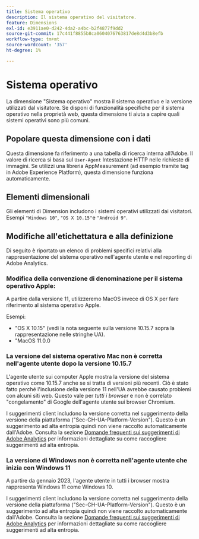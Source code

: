 ```yaml
---
title: Sistema operativo
description: Il sistema operativo del visitatore.
feature: Dimensions
exl-id: e3911ae0-d242-4da2-a4bc-b2f4877f9dd2
source-git-commit: 17c441f8855b8ca0604076763817de8d4d3b8efb
workflow-type: tm+mt
source-wordcount: '357'
ht-degree: 1%

---
```


# Sistema operativo

La dimensione &quot;Sistema operativo&quot; mostra il sistema operativo e la versione utilizzati dal visitatore. Se disponi di funzionalità specifiche per il sistema operativo nella proprietà web, questa dimensione ti aiuta a capire quali sistemi operativi sono più comuni.

## Popolare questa dimensione con i dati

Questa dimensione fa riferimento a una tabella di ricerca interna all’Adobe. Il valore di ricerca si basa sul `User-Agent` Intestazione HTTP nelle richieste di immagini. Se utilizzi una libreria AppMeasurement (ad esempio tramite tag in Adobe Experience Platform), questa dimensione funziona automaticamente.

## Elementi dimensionali

Gli elementi di Dimension includono i sistemi operativi utilizzati dai visitatori. Esempi `"Windows 10"`, `"OS X 10.15"`e `"Android 9"`.

## Modifiche all&#39;etichettatura e alla definizione

Di seguito è riportato un elenco di problemi specifici relativi alla rappresentazione del sistema operativo nell&#39;agente utente e nel reporting di Adobe Analytics.

### Modifica della convenzione di denominazione per il sistema operativo Apple:

A partire dalla versione 11, utilizzeremo MacOS invece di OS X per fare riferimento al sistema operativo Apple.

Esempi:

* &quot;OS X 10.15&quot; (vedi la nota seguente sulla versione 10.15.7 sopra la rappresentazione nelle stringhe UA).
* &quot;MacOS 11.0.0

### La versione del sistema operativo Mac non è corretta nell&#39;agente utente dopo la versione 10.15.7 

L&#39;agente utente sui computer Apple mostra la versione del sistema operativo come 10.15.7 anche se si tratta di versioni più recenti. Ciò è stato fatto perché l&#39;inclusione della versione 11 nell&#39;UA avrebbe causato problemi con alcuni siti web. Questo vale per *tutti i browser* e non è correlato &quot;congelamento&quot; di Google dell&#39;agente utente sui browser Chromium.

I suggerimenti client includono la versione corretta nel suggerimento della versione della piattaforma (&quot;Sec-CH-UA-Platform-Version&quot;). Questo è un suggerimento ad alta entropia quindi non viene raccolto automaticamente dall&#39;Adobe. Consulta la sezione [Domande frequenti sui suggerimenti di Adobe Analytics](https://experienceleague.adobe.com/docs/analytics/technotes/client-hints.html?lang=en) per informazioni dettagliate su come raccogliere suggerimenti ad alta entropia.

### La versione di Windows non è corretta nell&#39;agente utente che inizia con Windows 11

A partire da gennaio 2023, l&#39;agente utente in tutti i browser mostra rappresenta Windows 11 come Windows 10.

I suggerimenti client includono la versione corretta nel suggerimento della versione della piattaforma (&quot;Sec-CH-UA-Platform-Version&quot;). Questo è un suggerimento ad alta entropia quindi non viene raccolto automaticamente dall&#39;Adobe. Consulta la sezione [Domande frequenti sui suggerimenti di Adobe Analytics](https://experienceleague.adobe.com/docs/analytics/technotes/client-hints.html?lang=en) per informazioni dettagliate su come raccogliere suggerimenti ad alta entropia.
